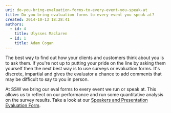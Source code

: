 ```yaml
---
uri: do-you-bring-evaluation-forms-to-every-event-you-speak-at
title: Do you bring evaluation forms to every event you speak at?
created: 2014-10-13 18:28:41
authors:
  - id: 4
    title: Ulysses Maclaren
  - id: 1
    title: Adam Cogan
---
```





<span class='intro'> <p>​The best way to find out how your clients and customers think about you is to ask them. If you're not up to putting your pride on the line by asking them yourself then the next best way is to use surveys or evaluation forms. It's discrete, impartial and gives the evaluator a chance to add comments that may be difficult to say to you in person.<br></p> </span>

<p>​​At SSW we bring our eval forms to every event we run or speak at. This allows us to reflect on our performance and run some quantitative analysis on the survey results. Take a look at our&#160;<a href="https&#58;//www.ssw.com.au/ssw/standards/forms/SSWEvaluationSurvey.pdf">Speakers and Presentation Evaluation Form</a>.​</p>


